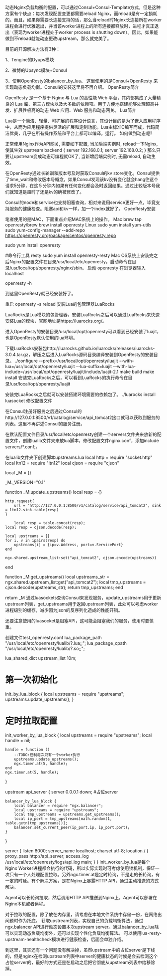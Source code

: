 动态Nginx负载均衡的配置，可以通过Consul+Consul-Template方式，但是这种方案有个缺点：每次发现配置变更都需要reload Nginx，而reload是有一定损耗的。而且，如果你需要长连接支持的话，那么当reload时Nginx长连接所在worker进程会进行优雅退出，并当该worker进程上的所有连接都释放时，进程才真正退出（表现为worker进程处于worker process is shutting down）。因此，如果能做到不reload就能动态更改upstream，那么就完美了。

目前的开源解决方法有3种：

1、Tengine的Dyups模块

2、微博的Upsync模块+Consul

3、使用OpenResty的balancer_by_lua。
这里使用的是Consul+OpenResty 来实现动态负载均衡。Consul的安装这里将不再介绍。
OpenResty简介

OpenResty 是一个基于 Nginx 与 Lua 的高性能 Web 平台，其内部集成了大量精良的 Lua 库、第三方模块以及大多数的依赖项。用于方便地搭建能够处理超高并发、扩展性极高的动态 Web 应用、Web 服务和动态网关。
Lua简介

Lua是一个简洁、轻量、可扩展的程序设计语言，其设计目的是为了嵌入应用程序中，从而为应用程序提供灵活的扩展和定制功能。Lua由标准C编写而成，代码简洁优美，几乎在所有操作系统和平台上都可以编译，运行。
如何做到动态呢?

正常使用Nginx作为API网关, 需要如下配置, 当加后端实例时, reload一下Nginx, 使其生效
upstream backend {
    server 192.168.0.1;
    server 192.168.0.2;
}
那么只要让upstream变成动态可编程就OK了, 当新增后端实例时, 无需reload, 自动生效。

在OpenResty通过长轮训和版本号及时获取Consul的kv store变化。Consul提供了time_wait和修改版本号概念，如果Consul发现该kv没有变化就会hang住这个请求5分钟，在这５分钟内如果有任何变化都会及时返回结果。通过比较版本号我们就知道是超时了还是kv的确被修改了。

Consul的node和service也支持阻塞查询，相对来说用service更好一点，毕竟支持服务的健康检查。阻塞api和kv一样，加一个index就好了。
OpenResty安装

笔者使用的是MAC，下面重点介绍MAC系统上的操作。
Mac
brew tap openresty/brew
brew install openresty
Linux
sudo yum install yum-utils
sudo yum-config-manager --add-repo https://openresty.org/package/centos/openresty.repo

sudo yum install openresty

#命令行工具 resty
sudo yum install openresty-resty
Mac OS系统上安装完之后Nginx的配置文件在目录/usr/local/etc/openresty，启动命令在目录/usr/local/opt/openresty/nginx/sbin。
启动
openresty
在浏览器输入localhost


openresty -h



到这里OpenResty就已经安装好了。

重启
openresty -s reload
安装Lua的包管理器LuaRocks

LuaRocks是Lua模块的包管理器，安装LuaRocks之后可以通过LuaRocks来快速安装Lua的模块，官网地址是https://luarocks.org/。

进入OpenResty的安装目录/usr/local/opt/openresty可以看到已经安装了luajit，也是OpenResty默认使用的lua环境。



下载LuaRocks安装包http://luarocks.github.io/luarocks/releases/luarocks-3.0.4.tar.gz，解压之后进入LuaRocks源码目录编译安装到OpenResty的安装目录。
./configure --prefix=/usr/local/opt/openresty/luajit --with-lua=/usr/local/opt/openresty/luajit --lua-suffix=luajit --with-lua-include=/usr/local/opt/openresty/luajit/include/luajit-2.1
make build
make install
安装完LuaRocks之后，可以看到LuaRocks的执行命令在目录/usr/local/opt/openresty/luajit

安装完LuaRocks之后就可以安装搭建环境需要的依赖包了。
./luarocks install luasocket
修改配置文件

在Consul注册好服务之后通过Consul的http://127.0.0.1:8500/v1/catalog/service/api_tomcat2接口就可以获取到服务的列表。这里不再讲述Consul的服务注册。

在默认配置文件目录/usr/local/etc/openresty创建一个servers文件夹来放新的配置文件，创建lualib文件夹来放lua脚本，修改配置文件nginx.conf，添加include servers/*.conf;。

在lualib文件夹下创建脚本upstreams.lua
local http = require "socket.http"
local ltn12 = require "ltn12"
local cjson = require "cjson"

local _M = {}

_M._VERSION="0.1"

function _M:update_upstreams()
    local resp = {}

    http.request{
        url = "http://127.0.0.1:8500/v1/catalog/service/api_tomcat2", sink = ltn12.sink.table(resp)
    }
       
        local resp = table.concat(resp);
    local resp = cjson.decode(resp);

    local upstreams = {}
    for i, v in ipairs(resp) do
        upstreams[i] = {ip=v.Address, port=v.ServicePort}
    end
        
    ngx.shared.upstream_list:set("api_tomcat2", cjson.encode(upstreams))
end

function _M:get_upstreams()
   local upstreams_str = ngx.shared.upstream_list:get("api_tomcat2");
   local tmp_upstreams = cjson.decode(upstreams_str);
   return tmp_upstreams;
end

return _M
通过luasockets查询Consul来发现服务，update_upstreams用于更新upstream列表，get_upstreams用于返回upstream列表，此处可以考虑worker进程级别的缓存，减少因为json的反序列化造成的性能开销。

还要注意使用的luasocket是阻塞API，这可能会阻塞我们的服务，使用时要慎重。

创建文件test_openresty.conf
lua_package_path "/usr/local/etc/openresty/lualib/?.lua;;";
lua_package_cpath "/usr/local/etc/openresty/lualib/?.so;;";

lua_shared_dict upstream_list 10m;

# 第一次初始化
init_by_lua_block {
    local upstreams = require "upstreams";
    upstreams.update_upstreams();
}

# 定时拉取配置
init_worker_by_lua_block {
    local upstreams = require "upstreams";
    local handle = nil;

    handle = function ()
        --TODO:控制每次只有一个worker执行
        upstreams.update_upstreams();
        ngx.timer.at(5, handle);
    end
    ngx.timer.at(5, handle);
}

upstream api_server {
    server 0.0.0.1 down; #占位server

    balancer_by_lua_block {
        local balancer = require "ngx.balancer";
        local upstreams = require "upstreams";    
        local tmp_upstreams = upstreams.get_upstreams();
        local ip_port = tmp_upstreams[math.random(1, table.getn(tmp_upstreams))];
        balancer.set_current_peer(ip_port.ip, ip_port.port);
    }
}

server {
    listen       8000;
    server_name  localhost;
    charset utf-8;
    location / {
         proxy_pass http://api_server;
         access_log  /usr/local/etc/openresty/logs/api.log  main;
    }
}
init_worker_by_lua是每个Nginx Worker进程都会执行的代码，所以实际实现时可考虑使用锁机制，保证一次只有一个人处理配置拉取。另外ngx.timer.at是定时轮询，不是走的长轮询，有一定的时延。有个解决方案，是在Nginx上暴露HTTP API，通过主动推送的方式解决。

Agent可以长轮询拉取，然后调用HTTP API推送到Nginx上，Agent可以部署在Nginx本机或者远程。

对于拉取的配置，除了放在内存里，请考虑在本地文件系统中存储一份，在网络出问题时作为托底。
获取upstream列表，实现自己的负载均衡算法，通过ngx.balancer API进行动态设置本次upstream server。通过balancer_by_lua除可以实现动态负载均衡外，还可以实现个性化负载均衡算法。
可以使用lua-resty-upstream-healthcheck模块进行健康检查，后面会单独介绍。

到这里，其实还有一个问题没有解决掉，虽然upstream中的占位server是下线的，但是nginx在检测upstream列表中server的健康状态的时候是会去检测这个占位server的，最好的方式还是在启动之后把它彻底从upstream列表中给移除掉。
